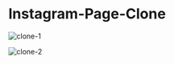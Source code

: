 # Instagram-Page-Clone

![clone-1](https://user-images.githubusercontent.com/37274618/188323616-22048b67-8db4-4c0d-854e-861a0184109f.png)

![clone-2](https://user-images.githubusercontent.com/37274618/188323614-f126683f-c176-4ab2-b437-e1e5a5009465.png)
